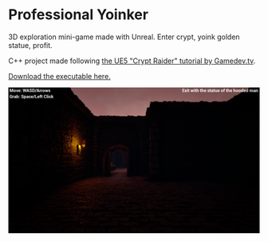 # Professional Yoinker

3D exploration mini-game made with Unreal. Enter crypt, yoink golden statue, profit.  

C++ project made following [the UE5 "Crypt Raider" tutorial by Gamedev.tv](https://www.gamedev.tv/p/unreal-5-0-c-developer-learn-c-and-make-video-games).  

[Download the executable here.](https://mofumofustudios.itch.io/professional-yoinker)  

![](./ingame_screenshot.png)


